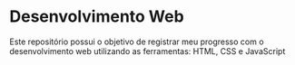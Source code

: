 # Desenvolvimento Web

Este repositório possui o objetivo de registrar meu progresso com o desenvolvimento web
utilizando as ferramentas: HTML, CSS e JavaScript
